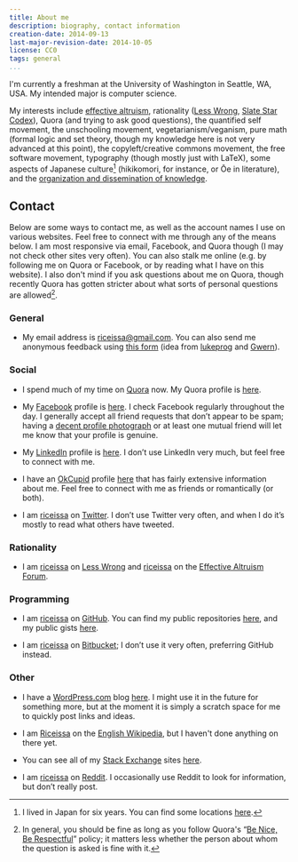 ```yaml
---
title: About me
description: biography, contact information
creation-date: 2014-09-13
last-major-revision-date: 2014-10-05
license: CC0
tags: general
...
```


I'm currently a freshman at the University of Washington in Seattle, WA, USA.
My intended major is computer science.

My interests include [effective altruism](/effective-altruism-links), rationality ([Less Wrong](http://lesswrong.com), [Slate Star Codex](http://slatestarcodex.com/)), Quora (and trying to ask good questions), the quantified self movement, the unschooling movement, vegetarianism/veganism, pure math (formal logic and set theory, though my knowledge here is not very advanced at this point), the copyleft/creative commons movement, the free software movement, typography (though mostly just with LaTeX), some aspects of Japanese culture[^japan] (hikikomori, for instance, or Ōe in literature), and the [organization and dissemination of knowledge](/content-creation-the-organization-and-dissemination-of-knowledge).

[^japan]: I lived in Japan for six years.
You can find some locations [here](https://www.quora.com/Issa-Rice/about).

## Contact

Below are some ways to contact me, as well as the account names I use on various websites.
Feel free to connect with me through any of the means below.
I am most responsive via email, Facebook, and Quora though (I may not check other sites very often).
You can also stalk me online (e.g. by following me on Quora or Facebook, or by reading what I have on this website).
I also don't mind if you ask questions about me on Quora, though recently Quora has gotten stricter about what sorts of personal questions are allowed[^bnbr].

[^bnbr]: In general, you should be fine as long as you follow Quora's “[Be Nice, Be Respectful](https://www.quora.com/What-is-Quoras-Be-Nice-Be-Respectful-policy)” policy; it matters less whether the person about whom the question is asked is fine with it.

### General

- My email address is [riceissa@gmail.com](mailto:riceissa@gmail.com).
You can also send me anonymous feedback using [this form](https://docs.google.com/forms/d/1AbwmuMIyzB5X7P4ysL71vGD4WnMxsCKsAZULLc0X7V0/viewform?usp=send_form) (idea from [lukeprog](http://lesswrong.com/lw/8bt/tell_me_what_you_think_of_me/) and [Gwern](http://www.gwern.net/About#anonymous-feedback)).

### Social

- I spend much of my time on [Quora](https://quora.com) now.
My Quora profile is [here](https://www.quora.com/Issa-Rice).

- My [Facebook](https://www.facebook.com/) profile is [here](https://www.facebook.com/riceissa).
I check Facebook regularly throughout the day.
I generally accept all friend requests that don’t appear to be spam; having a [decent profile photograph](http://info.cognitomentoring.org/wiki/Using_Facebook_effectively#Profile_photograph) or at least one mutual friend will let me know that your profile is genuine.

- My [LinkedIn](https://www.linkedin.com/) profile is [here](https://www.linkedin.com/profile/view?id=352995114).
I don’t use LinkedIn very much, but feel free to connect with me.

- I have an [OkCupid](http://www.okcupid.com/) profile [here](http://www.okcupid.com/profile/riceissa) that has fairly extensive information about me.
Feel free to connect with me as friends or romantically (or both).

- I am [riceissa](https://twitter.com/riceissa) on [Twitter](https://twitter.com/).
I don’t use Twitter very often, and when I do it’s mostly to read what others have tweeted.

### Rationality

- I am [riceissa](http://lesswrong.com/user/riceissa/overview/) on [Less Wrong](http://lesswrong.com/) and [riceissa](http://effective-altruism.com/user/riceissa/) on the [Effective Altruism Forum](http://effective-altruism.com/).


### Programming

- I am [riceissa](https://github.com/riceissa/) on [GitHub](https://github.com/).
You can find my public repositories [here](https://github.com/riceissa?tab=repositories), and my public gists [here](https://gist.github.com/riceissa).

- I am [riceissa](https://bitbucket.org/riceissa) on [Bitbucket](https://bitbucket.org/); I don’t use it very often, preferring GitHub instead.

### Other

- I have a [WordPress.com](https://wordpress.com/) blog [here](https://riceissa.wordpress.com/).
I might use it in the future for something more, but at the moment it is simply a scratch space for me to quickly post links and ideas.

- I am [Riceissa](http://en.wikipedia.org/wiki/User:Riceissa) on the [English Wikipedia](http://en.wikipedia.org/wiki/Main_Page), but I haven't done anything on there yet.

- You can see all of my [Stack Exchange](http://stackexchange.com/) sites [here](http://stackexchange.com/users/1643345/riceissa?tab=accounts).

- I am [riceissa](https://www.reddit.com/user/riceissa/) on [Reddit](http://www.reddit.com/).
I occasionally use Reddit to look for information, but don’t really post.
